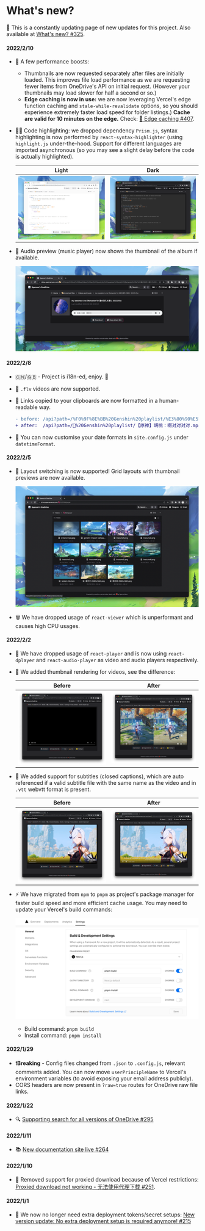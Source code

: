 # What's new?

🎉 This is a constantly updating page of new updates for this project. Also available at [What's new? #325](https://github.com/spencerwooo/onedrive-vercel-index/discussions/325).

#### 2022/2/10

- 🚀 A few performance boosts:
  - Thumbnails are now requested separately after files are initially loaded. This improves file load performance as we are requesting fewer items from OneDrive's API on initial request. (However your thumbnails may load slower for half a second or so.)
  - **Edge caching is now in use:** we are now leveraging Vercel's edge function caching and `stale-while-revalidate` options, so you should experience extremely faster load speed for folder listings.) **Cache are valid for 10 minutes on the edge.** Check: [🚀 Edge caching #407](https://github.com/spencerwooo/onedrive-vercel-index/discussions/407).
- 👨‍💻 Code highlighting: we dropped dependency `Prism.js`, syntax highlighting is now performed by `react-syntax-highlighter` (using `highlight.js` under-the-hood. Support for different languages are imported asynchronous (so you may see a slight delay before the code is actually highlighted).

  |                              Light                              |                             Dark                              |
  | :-------------------------------------------------------------: | :-----------------------------------------------------------: |
  | ![Light code syntax highlight](./_images/light-code-syntax.png) | ![Dark code syntax highlight](./_images/dark-code-syntax.png) |

- 🎸 Audio preview (music player) now shows the thumbnail of the album if available.

  ![Audio Player](./_images/audio-player.png)

#### 2022/2/8

- 🇨🇳/🇬🇧 - Project is i18n-ed, enjoy. 🥱
- 🎥 `.flv` videos are now supported.
- 🔗 Links copied to your clipboards are now formatted in a human-readable way.

  ```diff
  - before: /api?path=/%F0%9F%8E%BB%20Genshin%20playlist/%E3%80%90%E5%8E%9F%E7%A5%9E%E3%80%91%E8%83%A1%E6%A1%83%EF%BC%9A%E5%95%8A%E5%AF%B9%E5%AF%B9%E5%AF%B9%E5%AF%B9.mp4&raw=true
  + after:  /api?path=/🎻%20Genshin%20playlist/【原神】胡桃：啊对对对对.mp4&raw=true
  ```

- 📅 You can now customise your date formats in `site.config.js` under `datetimeFormat`.

#### 2022/2/5

- 💠  Layout switching is now supported! Grid layouts with thumbnail previews are now available.

  ![Grid layout](./_images/grid-layout-images.png)

- 🗑 We have dropped usage of `react-viewer` which is unperformant and causes high CPU usages.

#### 2022/2/2

- 🎥 We have dropped usage of `react-player` and is now using `react-dplayer` and `react-audio-player` as video and audio players respectively.
- 🎇 We added thumbnail rendering for videos, see the difference:

  |                                  Before                                  |                                After                                |
  | :----------------------------------------------------------------------: | :-----------------------------------------------------------------: |
  | ![Old version doesn't render thumbnails](./_images/old-no-thumbnail.png) | ![New version renders thumbnails](./_images/new-with-thumbnail.png) |

- 💬 We added support for subtitles (closed captions), which are auto referenced if a valid subtitle file with the same name as the video and in `.vtt` webvtt format is present.

  |                                 Before                                  |                                    After                                     |
  | :---------------------------------------------------------------------: | :--------------------------------------------------------------------------: |
  | ![Old version doesn't respect subtitles](./_images/old-no-subtitle.png) | ![New version tries to reference subtitles](./_images/new-with-subtitle.png) |

- ⚡️ We have migrated from `npm` to `pnpm` as project's package manager for faster build speed and more efficient cache usage. You may need to update your Vercel's build commands:

  ![Migrate from npm to pnpm](./_images/pnpm-commands.png)

  - Build command: `pnpm build`
  - Install command: `pnpm install`

#### 2022/1/29

- ❗**Breaking** - Config files changed from `.json` to `.config.js`, relevant comments added. You can now move `userPrincipleName` to Vercel's environment variables (to avoid exposing your email address publicly).
- CORS headers are now present in `?raw=true` routes for OneDrive raw file links.

#### 2022/1/22

- 🔍 [Supporting search for all versions of OneDrive #295](https://github.com/spencerwooo/onedrive-vercel-index/discussions/295)

#### 2022/1/11

- 📚 [New documentation site live #264](https://github.com/spencerwooo/onedrive-vercel-index/discussions/264)

#### 2022/1/10

- 🚫 Removed support for proxied download because of Vercel restrictions: [Proxied download not working - 无法使用代理下载 #251](https://github.com/spencerwooo/onedrive-vercel-index/discussions/251).

#### 2022/1/1

- 🚀 We now no longer need extra deployment tokens/secret setups: [New version update: No extra deployment setup is required anymore! #215](https://github.com/spencerwooo/onedrive-vercel-index/discussions/215)
